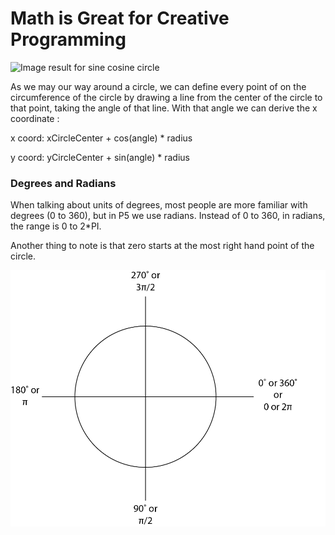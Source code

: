 # Math is Great for Creative Programming

![Image result for sine cosine circle](https://www.mathsisfun.com/geometry/images/unit-circle-sin-cos-tan.svg)

As we may our way around a circle, we can define every point of on the circumference of the circle by drawing a line from the center of the circle to that point, taking the angle of that line. With that angle we can derive the x coordinate :

x coord: xCircleCenter + cos(angle) * radius

y coord: yCircleCenter + sin(angle) * radius

### Degrees and Radians

When talking about units of degrees, most people are more familiar with degrees (0 to 360), but in P5 we use radians. Instead of 0 to 360, in radians, the range is 0 to 2*PI.

Another thing to note is that zero starts at the most right hand point of the circle.

![Degrees and Radians](https://github.com/katsully/icm-help-sessions/raw/master/images/icmDrawing.png)